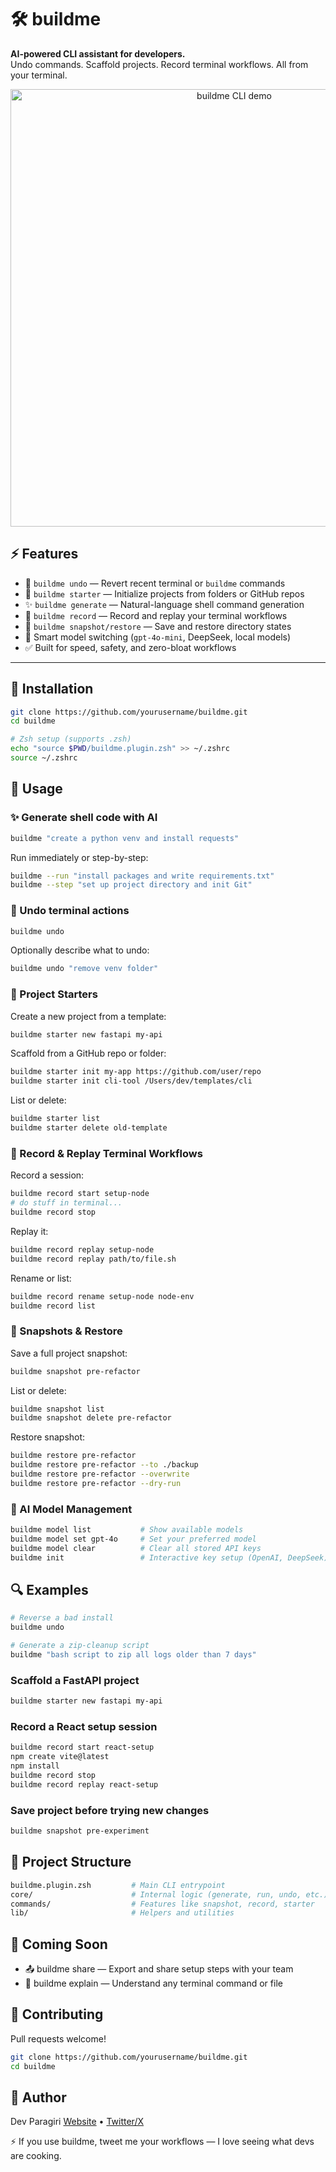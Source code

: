 # 🛠️ buildme

**AI-powered CLI assistant for developers.**  
Undo commands. Scaffold projects. Record terminal workflows. All from your terminal.

<!-- GIF Preview -->
<p align="center">
  <img src="docs/buildme-demo.gif" alt="buildme CLI demo" width="700"/>
</p>

## ⚡️ Features

- 🔁 `buildme undo` — Revert recent terminal or `buildme` commands
- 🚀 `buildme starter` — Initialize projects from folders or GitHub repos
- ✨ `buildme generate` — Natural-language shell command generation
- 📼 `buildme record` — Record and replay your terminal workflows
- 💾 `buildme snapshot/restore` — Save and restore directory states
- 🧠 Smart model switching (`gpt-4o-mini`, DeepSeek, local models)
- ✅ Built for speed, safety, and zero-bloat workflows

---

## 🔧 Installation

```bash
git clone https://github.com/yourusername/buildme.git
cd buildme

# Zsh setup (supports .zsh)
echo "source $PWD/buildme.plugin.zsh" >> ~/.zshrc
source ~/.zshrc
```

## 🚀 Usage

### ✨ Generate shell code with AI

```bash
buildme "create a python venv and install requests"
```

Run immediately or step-by-step:

```bash
buildme --run "install packages and write requirements.txt"
buildme --step "set up project directory and init Git"
```

### 🔁 Undo terminal actions

```bash
buildme undo
```

Optionally describe what to undo:

```bash
buildme undo "remove venv folder"
```

### 🚀 Project Starters

Create a new project from a template:

```bash
buildme starter new fastapi my-api
```

Scaffold from a GitHub repo or folder:

```bash
buildme starter init my-app https://github.com/user/repo
buildme starter init cli-tool /Users/dev/templates/cli
```

List or delete:

```bash
buildme starter list
buildme starter delete old-template
```

### 📼 Record & Replay Terminal Workflows

Record a session:

```bash
buildme record start setup-node
# do stuff in terminal...
buildme record stop
```

Replay it:

```bash
buildme record replay setup-node
buildme record replay path/to/file.sh
```

Rename or list:

```bash
buildme record rename setup-node node-env
buildme record list
```

### 💾 Snapshots & Restore

Save a full project snapshot:

```bash
buildme snapshot pre-refactor
```

List or delete:

```bash
buildme snapshot list
buildme snapshot delete pre-refactor
```

Restore snapshot:

```bash
buildme restore pre-refactor
buildme restore pre-refactor --to ./backup
buildme restore pre-refactor --overwrite
buildme restore pre-refactor --dry-run
```

### 🧠 AI Model Management

```bash
buildme model list           # Show available models
buildme model set gpt-4o     # Set your preferred model
buildme model clear          # Clear all stored API keys
buildme init                 # Interactive key setup (OpenAI, DeepSeek)
```

## 🔍 Examples

```bash
# Reverse a bad install
buildme undo

# Generate a zip-cleanup script
buildme "bash script to zip all logs older than 7 days"
```

### Scaffold a FastAPI project

```bash
buildme starter new fastapi my-api
```

### Record a React setup session

```bash
buildme record start react-setup
npm create vite@latest
npm install
buildme record stop
buildme record replay react-setup
```

### Save project before trying new changes

```bash
buildme snapshot pre-experiment
```

## 🧩 Project Structure

```bash
buildme.plugin.zsh         # Main CLI entrypoint
core/                      # Internal logic (generate, run, undo, etc.)
commands/                  # Features like snapshot, record, starter
lib/                       # Helpers and utilities
```

## 🔮 Coming Soon

- 📤 buildme share — Export and share setup steps with your team
- 🧠 buildme explain — Understand any terminal command or file

## 🤝 Contributing

Pull requests welcome!

```bash
git clone https://github.com/yourusername/buildme.git
cd buildme
```

## 👤 Author

Dev Paragiri
[Website](https://deveshparagiri.com) • [Twitter/X](https://x.com/deveshparagiri)

⚡ If you use buildme, tweet me your workflows — I love seeing what devs are cooking.
